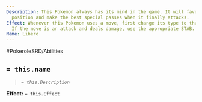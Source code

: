 ```yaml
---
Description: This Pokemon always has its mind in the game. It will favor a defensive
  position and make the best special passes when it finally attacks.
Effect: Whenever this Pokemon uses a move, first change its type to that of the move.
  If the move is an attack and deals damage, use the appropriate STAB.
Name: Libero
---
```


#PokeroleSRD/Abilities

## `= this.name`

> *`= this.Description`*

**Effect:** `= this.Effect`